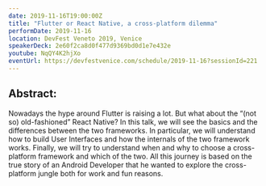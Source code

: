 ```yaml
---
date: 2019-11-16T19:00:00Z
title: "Flutter or React Native, a cross-platform dilemma"
performDate: 2019-11-16
location: DevFest Veneto 2019, Venice
speakerDeck: 2e60f2ca8d0f477d9369bd0d1e7e432e
youtube: NqQY4K2hjXo
eventUrl: https://devfestvenice.com/schedule/2019-11-16?sessionId=221
---
```


## Abstract:
Nowadays the hype around Flutter is raising a lot. But what about the “(not so) old-fashioned” React Native? In this talk, we will see the basics and the differences between the two frameworks. In particular, we will understand how to build User Interfaces and how the internals of the two framework works. Finally, we will try to understand when and why to choose a cross-platform framework and which of the two. All this journey is based on the true story of an Android Developer that he wanted to explore the cross-platform jungle both for work and fun reasons.
